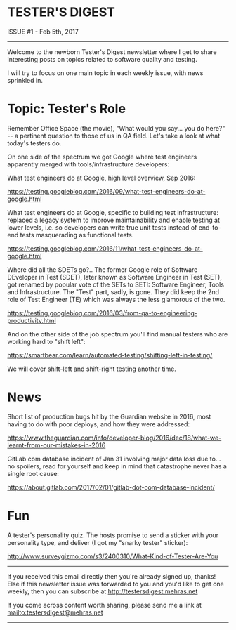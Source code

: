 TESTER'S DIGEST
===============
ISSUE #1 - Feb 5th, 2017

---

Welcome to the newborn Tester's Digest newsletter where I get to share
interesting posts on topics related to software quality and testing.

I will try to focus on one main topic in each weekly issue,
with news sprinkled in.

Topic: Tester's Role
====================

Remember Office Space (the movie), "What would you say... you do here?" --
a pertinent question to those of us in QA field. Let's take a look at what
today's testers do.

On one side of the spectrum we got Google where test engineers apparently
merged with tools/infrastructure developers:

What test engineers do at Google, high level overview, Sep 2016:

<https://testing.googleblog.com/2016/09/what-test-engineers-do-at-google.html>

What test engineers do at Google, specific to building test infrastructure: replaced a legacy system to improve maintainability and enable testing at lower levels, i.e. so developers can write true unit tests instead of end-to-end tests masquerading as functional tests.

<https://testing.googleblog.com/2016/11/what-test-engineers-do-at-google.html>

Where did all the SDETs go?.. The former Google role of Software DEveloper in Test (SDET), later known as Software Engineer in Test (SET), got renamed by popular vote of the SETs to SETI: Software Engineer, Tools and Infrastructure. The "Test" part, sadly, is gone. They did keep the 2nd role of Test Engineer (TE) which was always the less glamorous of the two.

<https://testing.googleblog.com/2016/03/from-qa-to-engineering-productivity.html>

And on the other side of the job spectrum you'll find manual testers who are
working hard to "shift left":

<https://smartbear.com/learn/automated-testing/shifting-left-in-testing/>

We will cover shift-left and shift-right testing another time.

News
====

Short list of production bugs hit by the Guardian website in 2016, most having to do with poor deploys, and how they were addressed:

<https://www.theguardian.com/info/developer-blog/2016/dec/18/what-we-learnt-from-our-mistakes-in-2016>

GitLab.com database incident of Jan 31 involving major data loss due to... no spoilers, read for yourself and keep in mind that catastrophe never has a single root cause:

<https://about.gitlab.com/2017/02/01/gitlab-dot-com-database-incident/>

Fun
===

A tester's personality quiz. The hosts promise to send a sticker with your personality type, and deliver (I got my "snarky tester" sticker):

<http://www.surveygizmo.com/s3/2400310/What-Kind-of-Tester-Are-You>

---

If you received this email directly then you're already signed up, thanks! Else
if this newsletter issue was forwarded to you and you'd like to get one weekly,
then you can subscribe at <http://testersdigest.mehras.net>

If you come across content worth sharing, please send me a link at
<mailto:testersdigest@mehras.net>

---

